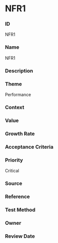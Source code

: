 

# NFR1


### ID

NFR1


### Name

NFR1


### Description




### Theme


Performance



### Context




### Value




### Growth Rate




### Acceptance Criteria




### Priority


Critical



### Source




### Reference




### Test Method




### Owner




### Review Date


